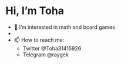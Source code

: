 # Hi, I’m Toha

- 👀 I’m interested in math and board games
- 
- 📫 How to reach me:
  - Twitter @Toha31415926
  - Telegram @raygek

<!---
RaygekFox/RaygekFox is a ✨ special ✨ repository because its `README.md` (this file) appears on your GitHub profile.
You can click the Preview link to take a look at your changes.
--->
